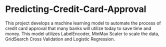# Predicting-Credit-Card-Approval
This project develops a machine learning model to automate the process of credit card approval that many banks will utilize today to save time and money.  This model utilizes LabelEncoder, MinMax Scaler to scale the data, GridSearch Cross Validation and Logistic Regression.
